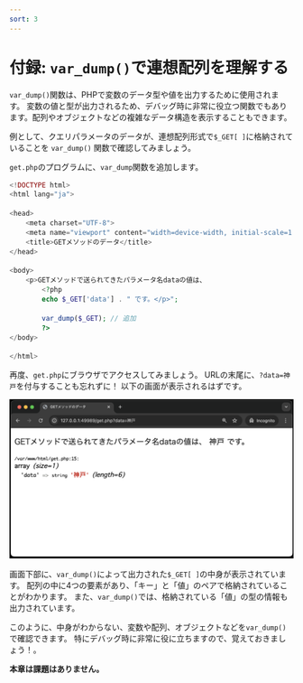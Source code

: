 ```yaml
---
sort: 3
---
```

# 付録: `var_dump()`で連想配列を理解する

`var_dump()`関数は、PHPで変数のデータ型や値を出力するために使用されます。
変数の値と型が出力されるため、デバッグ時に非常に役立つ関数でもあります。配列やオブジェクトなどの複雑なデータ構造を表示することもできます。

例として、クエリパラメータのデータが、連想配列形式で`$_GET[ ]`に格納されていることを `var_dump()` 関数で確認してみましょう。

`get.php`のプログラムに、`var_dump`関数を追加します。

```php
<!DOCTYPE html>
<html lang="ja">

<head>
    <meta charset="UTF-8">
    <meta name="viewport" content="width=device-width, initial-scale=1.0">
    <title>GETメソッドのデータ</title>
</head>

<body>
    <p>GETメソッドで送られてきたパラメータ名dataの値は、
        <?php
        echo $_GET['data'] . " です。</p>";
        
        var_dump($_GET); // 追加
        ?>
</body>

</html>
```

再度、`get.php`にブラウザでアクセスしてみましょう。
URLの末尾に、`?data=神戸`を付与することも忘れずに！
以下の画面が表示されるはずです。

![](./images/var_dump.png)

画面下部に、`var_dump()`によって出力された`$_GET[ ]`の中身が表示されています。
配列の中に4つの要素があり、「キー」と「値」のペアで格納されていることがわかります。
また、`var_dump()`では、格納されている「値」の型の情報も出力されています。

このように、中身がわからない、変数や配列、オブジェクトなどを`var_dump()`で確認できます。
特にデバッグ時に非常に役に立ちますので、覚えておきましょう！。

**本章は課題はありません。**
